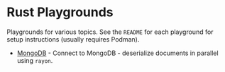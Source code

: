 # Rust Playgrounds

Playgrounds for various topics. See the `README` for each playground for setup instructions (usually requires Podman).

* [MongoDB](playground-mongodb) - Connect to MongoDB - deserialize documents in parallel using `rayon`.
